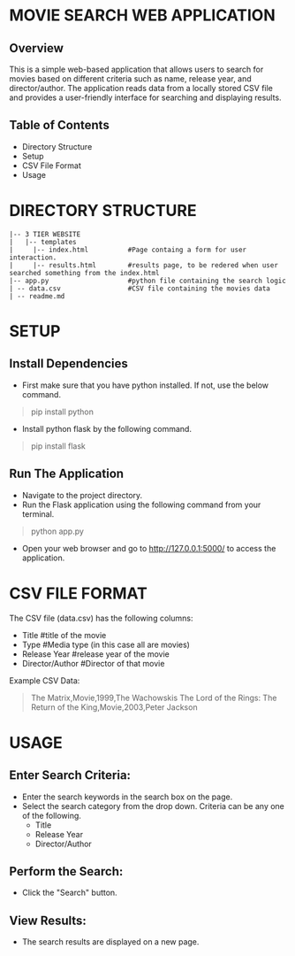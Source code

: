 # MOVIE SEARCH WEB APPLICATION

## Overview

This is a simple web-based application that allows users to search for movies based on different criteria such as name, release year, and director/author. The application reads data from a locally stored CSV file and provides a user-friendly interface for searching and displaying results.

## Table of Contents

- Directory Structure
- Setup
- CSV File Format
- Usage

# DIRECTORY STRUCTURE

``` 
|-- 3 TIER WEBSITE
|   |-- templates
|     |-- index.html          #Page containg a form for user interaction. 
|     |-- results.html        #results page, to be redered when user searched something from the index.html
|-- app.py                    #python file containing the search logic
| -- data.csv                 #CSV file containing the movies data
| -- readme.md  
``` 

# SETUP

## Install Dependencies

- First make sure that you have python installed. If not, use the below command.

> pip install python

- Install python flask by the following command.

> pip install flask

## Run The Application

- Navigate to the project directory.
- Run the Flask application using the following command from your terminal.

> python app.py

- Open your web browser and go to http://127.0.0.1:5000/ to access the application.

# CSV FILE FORMAT

The CSV file (data.csv) has the following columns:
- Title                 #title of the movie
- Type                  #Media type (in this case all are movies)
- Release Year          #release year of the movie
- Director/Author       #Director of that movie

Example CSV Data:
> The Matrix,Movie,1999,The Wachowskis
> The Lord of the Rings: The Return of the King,Movie,2003,Peter Jackson

# USAGE

## Enter Search Criteria:
- Enter the search keywords in the search box on the page.
- Select the search category from the drop down. Criteria can be any one of the following.
    - Title
    - Release Year
    - Director/Author

## Perform the Search:
- Click the "Search" button.

## View Results:
- The search results are displayed on a new page.

